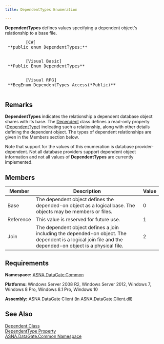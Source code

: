 ```yaml
---
title: DependentTypes Enumeration

---
```


<span> **DependentTypes** </span> defines values specifying a dependent object's relationship to a base file. 
<pre class="prettyprint">
        <span class="lang">[C#]</span>
 **public enum DependentTypes;** 
      </pre>
<pre class="prettyprint">
        <span class="lang">[Visual Basic] </span>
 **Public Enum DependentTypes** 
      </pre>
<pre class="prettyprint">
        <span class="lang">[Visual RPG]</span>
 **BegEnum DependentTypes Access(*Public)** 
      </pre>

## Remarks

**DependentTypes** indicates the relationship a dependent database object shares with its base. The [Dependent](dependent-class.html) class defines a read-only property ([DependentType](dependent-class-dependent-type-property.html)) indicating such a relationship, along with other details defining the dependent object. The types of dependent relationships are given in the Members section below.

Note that support for the values of this enumeration is database provider-dependent. Not all database providers support dependent object information and not all values of **DependentTypes** are currently implemented.
## Members



| Member | Description | Value |
| ---- | ---- | ---- |
| Base | The dependent object defines the depended-on object as a logical base. The objects may be members or files. | 0 |
| Reference | This value is reserved for future use. | 1 |
| Join | The dependent object defines a join including the depended-on object. The dependent is a logical join file and the depended-on object is a physical file. | 2 |



## Requirements

**Namespace:** [ASNA.DataGate.Common](datagate-common-namespace.html) 

**Platforms:** Windows Server 2008 R2, Windows Server 2012, Windows 7, Windows 8 Pro, Windows 8.1 Pro, Windows 10

**Assembly:** ASNA DataGate Client (in ASNA.DataGate.Client.dll)
## See Also


[Dependent Class](dependent-class.html)
      <br />
[DependentType Property](dependent-class-dependent-type-property.html) <br />
[ASNA.DataGate.Common Namespace](datagate-common-namespace.html)

